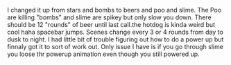 I changed it up from stars and bombs to beers and poo and slime.  The Poo are killing "bombs" and slime are  spikey but only slow you down. There should be 12 "rounds" of beer until last call.the hotdog is kinda weird but cool haha spacebar jumps. Scenes change every 3 or 4 rounds from day to dusk to night. I had little bit of trouble figuring out how to do a power up  but finnaly got it to sort of work out. Only issue I have is if you go through slime you loose thr powerup animation even though you still powered up.